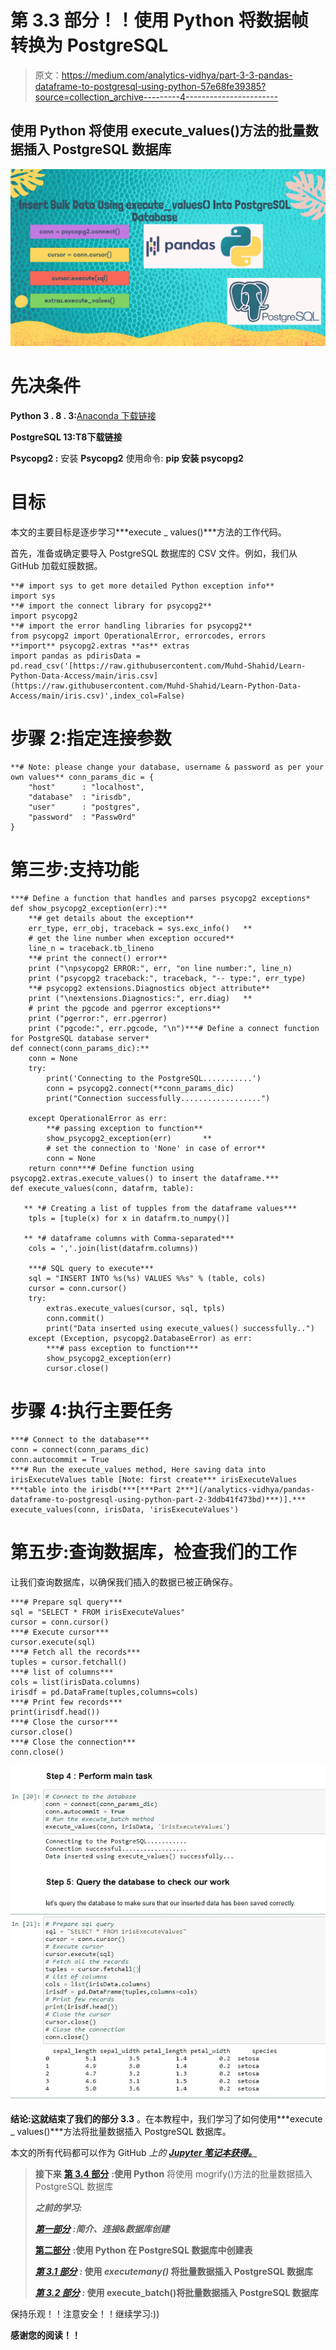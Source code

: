 # 第 3.3 部分！！使用 Python 将数据帧转换为 PostgreSQL

> 原文：<https://medium.com/analytics-vidhya/part-3-3-pandas-dataframe-to-postgresql-using-python-57e68fe39385?source=collection_archive---------4----------------------->

## **使用 Python 将使用 execute_values()方法的批量数据插入 PostgreSQL 数据库**

![](img/10e683bf776e26eb481d19957f22a762.png)

# 先决条件

**Python 3 . 8 . 3:**[Anaconda 下载链接](https://www.anaconda.com/products/individual)

**PostgreSQL 13:**T8**下载链接**

**Psycopg2 :** 安装 **Psycopg2** 使用命令: **pip 安装 psycopg2**

# 目标

本文的主要目标是逐步学习***execute _ values()***方法的工作代码。

首先，准备或确定要导入 PostgreSQL 数据库的 CSV 文件。例如，我们从 GitHub 加载虹膜数据。

```
**# import sys to get more detailed Python exception info**
import sys
**# import the connect library for psycopg2**
import psycopg2
**# import the error handling libraries for psycopg2**
from psycopg2 import OperationalError, errorcodes, errors
**import** psycopg2.extras **as** extras
import pandas as pdirisData = pd.read_csv('[https://raw.githubusercontent.com/Muhd-Shahid/Learn-Python-Data-Access/main/iris.csv](https://raw.githubusercontent.com/Muhd-Shahid/Learn-Python-Data-Access/main/iris.csv)',index_col=False)
```

# 步骤 2:指定连接参数

```
**# Note: please change your database, username & password as per your own values** conn_params_dic = {
    "host"      : "localhost",
    "database"  : "irisdb",
    "user"      : "postgres",
    "password"  : "Passw0rd"
}
```

# 第三步:支持功能

```
***# Define a function that handles and parses psycopg2 exceptions*
def show_psycopg2_exception(err):**
    **# get details about the exception**
    err_type, err_obj, traceback = sys.exc_info()   ** 
    # get the line number when exception occured**
    line_n = traceback.tb_lineno    
    **# print the connect() error**
    print ("\npsycopg2 ERROR:", err, "on line number:", line_n)
    print ("psycopg2 traceback:", traceback, "-- type:", err_type) 
    **# psycopg2 extensions.Diagnostics object attribute**
    print ("\nextensions.Diagnostics:", err.diag)   ** 
    # print the pgcode and pgerror exceptions**
    print ("pgerror:", err.pgerror)
    print ("pgcode:", err.pgcode, "\n")***# Define a connect function for PostgreSQL database server*
def connect(conn_params_dic):**
    conn = None
    try:
        print('Connecting to the PostgreSQL...........')
        conn = psycopg2.connect(**conn_params_dic)
        print("Connection successfully..................")

    except OperationalError as err:
        **# passing exception to function**
        show_psycopg2_exception(err)       ** 
        # set the connection to 'None' in case of error**
        conn = None
    return conn***# Define function using psycopg2.extras.execute_values() to insert the dataframe.***
def execute_values(conn, datafrm, table):

   ** *# Creating a list of tupples from the dataframe values***
    tpls = [tuple(x) for x in datafrm.to_numpy()]

   ** *# dataframe columns with Comma-separated***
    cols = ','.join(list(datafrm.columns))

    ***# SQL query to execute***
    sql = "INSERT INTO %s(%s) VALUES %%s" % (table, cols)
    cursor = conn.cursor()
    try:
        extras.execute_values(cursor, sql, tpls)
        conn.commit()
        print("Data inserted using execute_values() successfully..")
    except (Exception, psycopg2.DatabaseError) as err:
        ***# pass exception to function***
        show_psycopg2_exception(err)
        cursor.close()
```

# 步骤 4:执行主要任务

```
***# Connect to the database***
conn = connect(conn_params_dic)
conn.autocommit = True
***# Run the execute_values method, Here saving data into irisExecuteValues table [Note: first create*** irisExecuteValues ***table into the irisdb(***[***Part 2***](/analytics-vidhya/pandas-dataframe-to-postgresql-using-python-part-2-3ddb41f473bd)***)].*** execute_values(conn, irisData, 'irisExecuteValues')
```

# 第五步:查询数据库，检查我们的工作

让我们查询数据库，以确保我们插入的数据已被正确保存。

```
***# Prepare sql query***
sql = "SELECT * FROM irisExecuteValues" 
cursor = conn.cursor()
***# Execute cursor***
cursor.execute(sql)
***# Fetch all the records***
tuples = cursor.fetchall()
***# list of columns***
cols = list(irisData.columns)
irisdf = pd.DataFrame(tuples,columns=cols) 
***# Print few records***
print(irisdf.head())
***# Close the cursor***
cursor.close()
***# Close the connection***
conn.close()
```

![](img/6b39147d8533d8807c12b9c9e1db8365.png)

**结论:**这就结束了我们的**部分 3.3** 。在本教程中，我们学习了如何使用***execute _ values()***方法将批量数据插入 PostgreSQL 数据库。

本文的所有代码都可以作为 GitHub *上的 [***Jupyter 笔记本获得。***](https://github.com/Muhd-Shahid/Learn-Python-Data-Access/tree/main/PostgreSQL)*

> **接下来** [**第 3.4 部分**](/analytics-vidhya/part-3-4-pandas-dataframe-to-postgresql-using-python-d94e644a332) **:使用 Python** 将使用 mogrify()方法的批量数据插入 PostgreSQL 数据库
> 
> ***之前的学习:***
> 
> [***第一部分***](https://shahid-dhn.medium.com/pandas-dataframe-to-postgresql-using-python-part-1-93f928f6fac7) ***:简介、连接&数据库创建***
> 
> [**第二部分**](https://shahid-dhn.medium.com/pandas-dataframe-to-postgresql-using-python-part-2-3ddb41f473bd) **:使用 Python 在 PostgreSQL 数据库中创建表**
> 
> [***第 3.1 部分***](https://shahid-dhn.medium.com/part-3-1-pandas-dataframe-to-postgresql-using-python-8a3e3da87ff1) ***:* 使用 *executemany()* 将批量数据插入 PostgreSQL 数据库**
> 
> [***第 3.2 部分***](/analytics-vidhya/part-3-2-pandas-dataframe-to-postgresql-using-python-8dc0b0741226) ***:* 使用 execute_batch()将批量数据插入 PostgreSQL 数据库**

保持乐观！！注意安全！！继续学习:))

**感谢您的阅读！！**